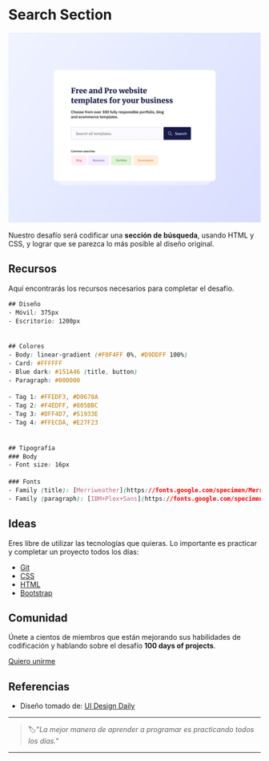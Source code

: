 # Search Section

![search section](./img/68-day.png)

Nuestro desafío será codificar una **sección de búsqueda**, usando HTML y CSS, y lograr que se parezca lo más posible al diseño original.

## Recursos

Aquí encontrarás los recursos necesarios para completar el desafío.

```css
## Diseño
- Móvil: 375px
- Escritorio: 1200px


## Colores
- Body: linear-gradient (#F0F4FF 0%, #D9DDFF 100%)
- Card: #FFFFFF
- Blue dark: #151A46 (title, button)
- Paragraph: #000000

- Tag 1: #FFEDF3, #D0678A
- Tag 2: #F4EDFF, #805BBC
- Tag 3: #DFF4D7, #51933E
- Tag 4: #FFECDA, #E27F23


## Tipografía
### Body
- Font size: 16px

### Fonts
- Family (title): [Merriweather](https://fonts.google.com/specimen/Merriweather)
- Family (paragraph): [IBM+Plex+Sans](https://fonts.google.com/specimen/IBM+Plex+Sans)
```

## Ideas

Eres libre de utilizar las tecnologías que quieras. Lo importante es practicar y completar un proyecto todos los días:

- [Git](https://git-scm.com/)
- [CSS](https://www.w3schools.com/css/default.asp)
- [HTML](https://www.w3schools.com/html/default.asp)
- [Bootstrap](https://getbootstrap.com/)

## Comunidad

Únete a cientos de miembros que están mejorando sus habilidades de codificación y hablando sobre el desafío **100 days of projects**.

<a href="https://chat.whatsapp.com/LDaK0dksr8f7FbsTWSf0ww" class="btn">
  Quiero unirme
</a>


## Referencias

- Diseño tomado de: [UI Design Daily](https://www.uidesigndaily.com/posts/figma-search-section-day-1439)

---

> 🏷️"_La mejor manera de aprender a programar es practicando todos los días."_  

---